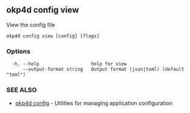 ## okp4d config view

View the config file

```
okp4d config view [config] [flags]
```

### Options

```
  -h, --help                   help for view
      --output-format string   Output format (json|toml) (default "toml")
```

### SEE ALSO

* [okp4d config](okp4d_config.md)	 - Utilities for managing application configuration
